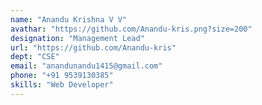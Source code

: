 ```yaml
---
name: "Anandu Krishna V V"
avathar: "https://github.com/Anandu-kris.png?size=200"
designation: "Management Lead"
url: "https://github.com/Anandu-kris"
dept: "CSE"
email: "anandunandu1415@gmail.com"
phone: "+91 9539130385"
skills: "Web Developer"
---
```

